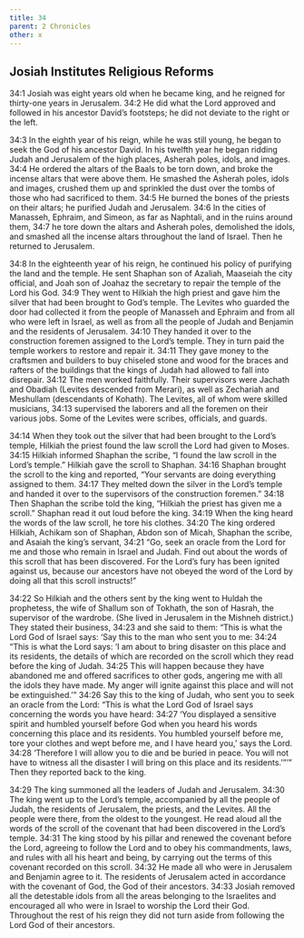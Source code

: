 ```yaml
---
title: 34
parent: 2 Chronicles
other: x
---
```



## Josiah Institutes Religious Reforms

<a name="34:1">34:1</a> Josiah was eight years old when he became king, and he reigned for thirty-one years in Jerusalem. <a name="34:2">34:2</a> He did what the Lord approved and followed in his ancestor David’s footsteps; he did not deviate to the right or the left.

<a name="34:3">34:3</a> In the eighth year of his reign, while he was still young, he began to seek the God of his ancestor David. In his twelfth year he began ridding Judah and Jerusalem of the high places, Asherah poles, idols, and images. <a name="34:4">34:4</a> He ordered the altars of the Baals to be torn down, and broke the incense altars that were above them. He smashed the Asherah poles, idols and images, crushed them up and sprinkled the dust over the tombs of those who had sacrificed to them. <a name="34:5">34:5</a> He burned the bones of the priests on their altars; he purified Judah and Jerusalem. <a name="34:6">34:6</a> In the cities of Manasseh, Ephraim, and Simeon, as far as Naphtali, and in the ruins around them, <a name="34:7">34:7</a> he tore down the altars and Asherah poles, demolished the idols, and smashed all the incense altars throughout the land of Israel. Then he returned to Jerusalem.

<a name="34:8">34:8</a> In the eighteenth year of his reign, he continued his policy of purifying the land and the temple. He sent Shaphan son of Azaliah, Maaseiah the city official, and Joah son of Joahaz the secretary to repair the temple of the Lord his God. <a name="34:9">34:9</a> They went to Hilkiah the high priest and gave him the silver that had been brought to God’s temple. The Levites who guarded the door had collected it from the people of Manasseh and Ephraim and from all who were left in Israel, as well as from all the people of Judah and Benjamin and the residents of Jerusalem. <a name="34:10">34:10</a> They handed it over to the construction foremen assigned to the Lord’s temple. They in turn paid the temple workers to restore and repair it. <a name="34:11">34:11</a> They gave money to the craftsmen and builders to buy chiseled stone and wood for the braces and rafters of the buildings that the kings of Judah had allowed to fall into disrepair. <a name="34:12">34:12</a> The men worked faithfully. Their supervisors were Jachath and Obadiah (Levites descended from Merari), as well as Zechariah and Meshullam (descendants of Kohath). The Levites, all of whom were skilled musicians, <a name="34:13">34:13</a> supervised the laborers and all the foremen on their various jobs. Some of the Levites were scribes, officials, and guards.

<a name="34:14">34:14</a> When they took out the silver that had been brought to the Lord’s temple, Hilkiah the priest found the law scroll the Lord had given to Moses. <a name="34:15">34:15</a> Hilkiah informed Shaphan the scribe, “I found the law scroll in the Lord’s temple.” Hilkiah gave the scroll to Shaphan. <a name="34:16">34:16</a> Shaphan brought the scroll to the king and reported, “Your servants are doing everything assigned to them. <a name="34:17">34:17</a> They melted down the silver in the Lord’s temple and handed it over to the supervisors of the construction foremen.” <a name="34:18">34:18</a> Then Shaphan the scribe told the king, “Hilkiah the priest has given me a scroll.” Shaphan read it out loud before the king. <a name="34:19">34:19</a> When the king heard the words of the law scroll, he tore his clothes. <a name="34:20">34:20</a> The king ordered Hilkiah, Achikam son of Shaphan, Abdon son of Micah, Shaphan the scribe, and Asaiah the king’s servant, <a name="34:21">34:21</a> “Go, seek an oracle from the Lord for me and those who remain in Israel and Judah. Find out about the words of this scroll that has been discovered. For the Lord’s fury has been ignited against us, because our ancestors have not obeyed the word of the Lord by doing all that this scroll instructs!”

<a name="34:22">34:22</a> So Hilkiah and the others sent by the king went to Huldah the prophetess, the wife of Shallum son of Tokhath, the son of Hasrah, the supervisor of the wardrobe. (She lived in Jerusalem in the Mishneh district.) They stated their business, <a name="34:23">34:23</a> and she said to them: “This is what the Lord God of Israel says: ‘Say this to the man who sent you to me: <a name="34:24">34:24</a> “This is what the Lord says: ‘I am about to bring disaster on this place and its residents, the details of which are recorded on the scroll which they read before the king of Judah. <a name="34:25">34:25</a> This will happen because they have abandoned me and offered sacrifices to other gods, angering me with all the idols they have made. My anger will ignite against this place and will not be extinguished.’” <a name="34:26">34:26</a> Say this to the king of Judah, who sent you to seek an oracle from the Lord: “This is what the Lord God of Israel says concerning the words you have heard: <a name="34:27">34:27</a> ‘You displayed a sensitive spirit and humbled yourself before God when you heard his words concerning this place and its residents. You humbled yourself before me, tore your clothes and wept before me, and I have heard you,’ says the Lord. <a name="34:28">34:28</a> ‘Therefore I will allow you to die and be buried in peace. You will not have to witness all the disaster I will bring on this place and its residents.’”’” Then they reported back to the king.

<a name="34:29">34:29</a> The king summoned all the leaders of Judah and Jerusalem. <a name="34:30">34:30</a> The king went up to the Lord’s temple, accompanied by all the people of Judah, the residents of Jerusalem, the priests, and the Levites. All the people were there, from the oldest to the youngest. He read aloud all the words of the scroll of the covenant that had been discovered in the Lord’s temple. <a name="34:31">34:31</a> The king stood by his pillar and renewed the covenant before the Lord, agreeing to follow the Lord and to obey his commandments, laws, and rules with all his heart and being, by carrying out the terms of this covenant recorded on this scroll. <a name="34:32">34:32</a> He made all who were in Jerusalem and Benjamin agree to it. The residents of Jerusalem acted in accordance with the covenant of God, the God of their ancestors. <a name="34:33">34:33</a> Josiah removed all the detestable idols from all the areas belonging to the Israelites and encouraged all who were in Israel to worship the Lord their God. Throughout the rest of his reign they did not turn aside from following the Lord God of their ancestors.